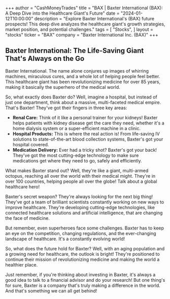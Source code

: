 +++
author = "CashMoneyTrades"
title = "BAX |  Baxter International (BAX): A Deep Dive into the Healthcare Giant's Future"
date = "2024-01-12T10:00:00"
description = "Explore Baxter International's (BAX) future prospects! This deep dive analyzes the healthcare giant's growth strategies, market position, and potential challenges."
tags = [
"Stocks",
]
layout = "stocks"
ticker = "BAX"
company = "Baxter International Inc. (BAX)"
+++
        


## Baxter International: The Life-Saving Giant That's Always on the Go

Baxter International. The name alone conjures up images of whirring machines, miraculous cures, and a whole lot of helping people feel better. This healthcare giant has been revolutionizing medicine for over 85 years, making it basically the superhero of the medical world. 

So, what exactly does Baxter do? Well, imagine a hospital, but instead of just one department, think about a massive, multi-faceted medical empire. That's Baxter! They've got their fingers in three key areas:

* **Renal Care:**  Think of it like a personal trainer for your kidneys! Baxter helps patients with kidney disease get the care they need, whether it's a home dialysis system or a super-efficient machine in a clinic. 
* **Hospital Products:** This is where the real action is! From life-saving IV solutions to state-of-the-art blood collection systems, Baxter's got your hospital covered.
* **Medication Delivery:**  Ever had a tricky shot? Baxter's got your back! They've got the most cutting-edge technology to make sure medications get where they need to go, safely and efficiently.

What makes Baxter stand out? Well, they're like a giant, multi-armed octopus, reaching all over the world with their medical might. They're in over 100 countries, helping people all over the globe! Talk about a global healthcare hero! 

Baxter's secret weapon? They're always looking for the next big thing! They've got a team of brilliant scientists constantly working on new ways to improve healthcare.  They're developing cutting-edge technologies, like connected healthcare solutions and artificial intelligence, that are changing the face of medicine.

But remember, even superheroes face some challenges. Baxter has to keep an eye on the competition, changing regulations, and the ever-changing landscape of healthcare. It's a constantly evolving world!

So, what does the future hold for Baxter?  Well, with an aging population and a growing need for healthcare, the outlook is bright! They're positioned to continue their mission of revolutionizing medicine and making the world a healthier place.

Just remember, if you're thinking about investing in Baxter, it's always a good idea to talk to a financial advisor and do your research! But one thing's for sure, Baxter is a company that's truly making a difference in the world.  And that's something we can all get behind! 

        